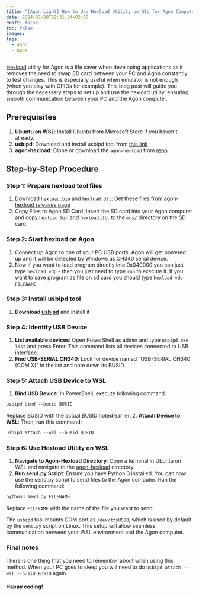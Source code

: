 ```yaml
---
title: "[Agon Light] How to Use Hexload Utility on WSL for Agon Computer"
date: 2024-07-28T19:31:24+02:00
draft: false
toc: false
images:
tags: 
  - agon
  - apps
---
```


[Hexload](https://github.com/envenomator/agon-hexload) utility for Agon is a life saver when developing applications as it removes the need to swap SD card between your PC and Agon constantly to test changes. This is especially useful when emulator is not enough (when you play with GPIOs for example). This blog post will guide you through the necessary steps to set up and use the hexload utility, ensuring smooth communication between your PC and the Agon computer.

## Prerequisites

1. **Ubuntu on WSL**: Install Ubuntu from Microsoft Store if you haven't already.
2. **usbipd**: Download and install usbipd tool from [this link](https://github.com/dorssel/usbipd-win/releases)
3. **agon-hexload**: Clone or download the `agon-hexload` from [repo](https://github.com/envenomator/agon-hexload)

## Step-by-Step Procedure

### Step 1: Prepare hexload tool files

1. Download `hexload.bin` and `hexload.dll`: Get these files [from agon-hexload releases page](https://github.com/envenomator/agon-hexload/releases)
2. Copy Files to Agon SD Card: Insert the SD card into your Agon computer and copy `hexload.bin` and `hexload.dll` to the `mos/` directory on the SD card.

### Step 2: Start hexload on Agon

1. Connect up Agon to one of your PC USB ports. Agon will get powered up and it will be detected by Windows as CH340 serial device.
2. Now if you want to load program directly into 0x040000 you can just type `hexload vdp` - then you just need to type `run` to execute it. If you want to save program as file on sd card you should type `hexload vdp FILENAME`.

### Step 3: Install usbipd tool

1. **Download [usbipd](https://github.com/dorssel/usbipd-win/releases)** and install it

### Step 4: Identify USB Device

1. **List available devices**: Open PowerShell as admin and type `usbipd.exe list` and press Enter. This command lists all devices connected to USB interface.
2. **Find USB-SERIAL CH340**: Look for device named "USB-SERIAL CH340 (COM X)" in the list and note down its BUSID

### Step 5: Attach USB Device to WSL

1. **Bind USB Device**: In PowerShell, execute following command:
```powershell
usbipd bind --busid BUSID
```
Replace BUSID with the actual BUSID noted earlier.
2. **Attach Device to WSL**: Then, run this command:
```powershell
usbipd attach --wsl --busid BUSID
```

### Step 6: Use Hexload Utility on WSL

1. **Navigate to Agon-Hexload Directory**: Open a terminal in Ubuntu on WSL and navigate to the [agon-hexload](https://github.com/envenomator/agon-hexload) directory.
2. **Run send.py Script**: Ensure you have Python 3 installed. You can now use the send.py script to send files to the Agon computer. Run the following command:
```bash
python3 send.py FILENAME
```
Replace `FILENAME` with the name of the file you want to send.


The `usbipd` tool mounts COM port as `/dev/ttyUSB0`, which is used by default by the `send.py` script on Linux. This setup will allow seamless communication between your WSL environment and the Agon computer.

### Final notes

There is one thing that you need to remember about when using this method. When your PC goes to sleep you will need to do `usbipd attach --wsl --busid BUSID` again.

#### Happy coding!